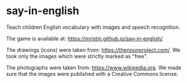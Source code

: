 # say-in-english
Teach children English vocabulary with images and speech recognition.

The game is available at:
https://mristin.github.io/say-in-english/

The drawings (icons) were taken from: https://thenounproject.com/.
We took only the images which were strictly marked as "free".

The photographs were taken from: https://www.wikipedia.org.
We made sure that the images were published with a Creative Commons license.
